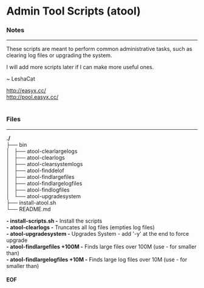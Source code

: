 # Admin Tool Scripts (atool)

### Notes
--------
These scripts are meant to perform common administrative tasks, such as clearing log files or upgrading the system.

I will add more scripts later if I can make more useful ones.

~ LeshaCat<br />

http://easyx.cc/<br />
http://pool.easyx.cc/<br />
<br />
### Files
--------
**./**<br />
├── bin<br />
│   ├── atool-clearlargelogs<br />
│   ├── atool-clearlogs<br />
│   ├── atool-clearsystemlogs<br />
│   ├── atool-finddelof<br />
│   ├── atool-findlargefiles<br />
│   ├── atool-findlargelogfiles<br />
│   ├── atool-findlogfiles<br />
│   └── atool-upgradesystem<br />
├── install-atool.sh<br />
└── README.md<br />

**- install-scripts.sh -** Install the scripts<br />
**- atool-clearlogs -** Truncates all log files (empties log files)<br />
**- atool-upgradesystem -** Upgrades System - add '-y' at the end to force upgrade<br />
**- atool-findlargefiles +100M -** Finds large files over 100M (use - for smaller than)<br />
**- atool-findlargelogfiles +10M -** Finds large log files over 10M (use - for smaller than)<br />

#### EOF
